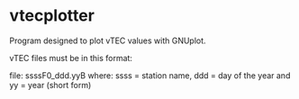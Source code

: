 # vtecplotter
Program designed to plot vTEC values with GNUplot.

vTEC files must be in this format:

file: ssssF0_ddd.yyB
where: ssss = station name, ddd = day of the year and yy = year (short form)
